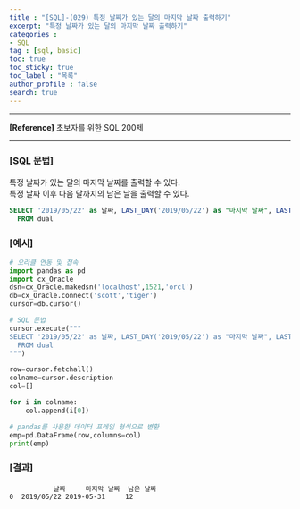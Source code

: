 ```yaml
---
title : "[SQL]-(029) 특정 날짜가 있는 달의 마지막 날짜 출력하기"
excerpt: "특정 날짜가 있는 달의 마지막 날짜 출력하기"
categories :
- SQL
tag : [sql, basic]
toc: true
toc_sticky: true
toc_label : "목록"
author_profile : false
search: true
---
```


---
**[Reference]** 초보자를 위한 SQL 200제

---
### [SQL 문법]
특정 날짜가 있는 달의 마지막 날짜를 출력할 수 있다.  
특정 날짜 이후 다음 달까지의 남은 날을 출력할 수 있다.

```sql
SELECT '2019/05/22' as 날짜, LAST_DAY('2019/05/22') as "마지막 날짜", LAST_DAY(SYSDATE) - SYSDATE as "남은 날짜"
  FROM dual
```
### [예시]
```python
# 오라클 연동 및 접속
import pandas as pd
import cx_Oracle
dsn=cx_Oracle.makedsn('localhost',1521,'orcl')
db=cx_Oracle.connect('scott','tiger')
cursor=db.cursor()

# SQL 문법
cursor.execute("""
SELECT '2019/05/22' as 날짜, LAST_DAY('2019/05/22') as "마지막 날짜", LAST_DAY(SYSDATE) - SYSDATE as "남은 날짜"
  FROM dual
""")

row=cursor.fetchall()
colname=cursor.description
col=[]

for i in colname:
    col.append(i[0])

# pandas를 사용한 데이터 프레임 형식으로 변환
emp=pd.DataFrame(row,columns=col)
print(emp)
```
### [결과]
               날짜     마지막 날짜  남은 날짜
    0  2019/05/22 2019-05-31     12
    
